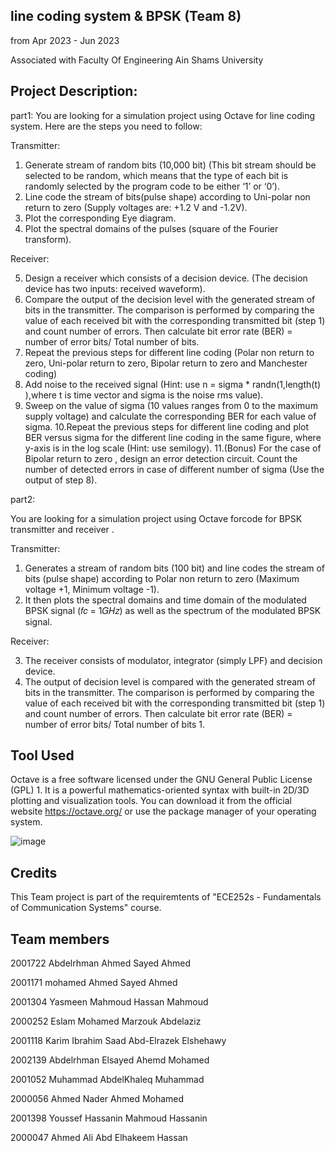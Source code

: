 ## line coding system & BPSK (Team 8)

from Apr 2023 - Jun 2023

Associated with Faculty Of Engineering Ain Shams University

## Project Description:

part1:
You are looking for a simulation project using Octave for line coding system. Here are the steps you need to follow:

Transmitter:

1. Generate stream of random bits (10,000 bit) (This bit stream should be selected to be random, which means that the type of each bit is randomly selected by the program code to be either ‘1’ or ‘0’).
2. Line code the stream of bits(pulse shape) according to Uni-polar non return to zero (Supply voltages are: +1.2 V and -1.2V).
3. Plot the corresponding Eye diagram.
3. Plot the spectral domains of the pulses (square of the Fourier transform).

Receiver: 

5. Design a receiver which consists of a decision device. (The decision device has two inputs: received waveform). 
6. Compare the output of the decision level with the generated stream of bits in the transmitter. The comparison is performed by comparing the value of each received bit with the corresponding transmitted bit (step 1) and count number of errors. Then calculate bit error rate (BER) = number of error bits/ Total number of bits. 
7. Repeat the previous steps for different line coding (Polar non return to zero, Uni-polar return to zero, Bipolar return to zero and Manchester coding) 
8. Add noise to the received signal (Hint: use n = sigma * randn(1,length(t) ),where t is time vector and sigma is the noise rms value). 
9. Sweep on the value of sigma (10 values ranges from 0 to the maximum supply voltage) and calculate the corresponding BER for each value of sigma. 
10.Repeat the previous steps for different line coding and plot BER versus sigma for the different line coding in the same figure, where y-axis is in the log scale (Hint: use semilogy). 
11.(Bonus) For the case of Bipolar return to zero , design an error detection circuit. Count the number of detected errors in case of different number of sigma (Use the output of step 8).

part2:

You are looking for a simulation project using Octave forcode for BPSK transmitter and receiver .

Transmitter:

1. Generates a stream of random bits (100 bit) and line codes the stream of bits (pulse shape) according to Polar non return to zero (Maximum voltage +1, Minimum voltage -1). 
2. It then plots the spectral domains and time domain of the modulated BPSK signal (𝑓𝑐 = 1𝐺𝐻𝑧) as well as the spectrum of the modulated BPSK signal. 

Receiver:

3. The receiver consists of modulator, integrator (simply LPF) and decision device. 
4. The output of decision level is compared with the generated stream of bits in the transmitter. The comparison is performed by comparing the value of each received bit with the corresponding transmitted bit (step 1) and count number of errors. Then calculate bit error rate (BER) = number of error bits/ Total number of bits 1.

## Tool Used

Octave is a free software licensed under the GNU General Public License (GPL) 1. It is a powerful mathematics-oriented syntax with built-in 2D/3D plotting and visualization tools. You can download it from the official website https://octave.org/ or use the package manager of your operating system.

![image](https://github.com/MohamedAhamed2100/MO_AHaMAD/assets/107947222/9746b463-f58e-4987-a81e-64aab0c1bbb0)

## Credits

This Team project is part of the requiremtents of "ECE252s - Fundamentals of Communication Systems" course.

## Team members

2001722	Abdelrhman Ahmed Sayed Ahmed 

2001171	mohamed Ahmed Sayed Ahmed 

2001304	Yasmeen Mahmoud Hassan Mahmoud

2000252	Eslam Mohamed Marzouk Abdelaziz 

2001118	Karim Ibrahim Saad Abd-Elrazek Elshehawy

2002139	Abdelrhman Elsayed Ahemd Mohamed 

2001052	Muhammad AbdelKhaleq Muhammad

2000056	Ahmed Nader Ahmed Mohamed

2001398	Youssef Hassanin Mahmoud Hassanin

2000047	Ahmed Ali Abd Elhakeem Hassan
